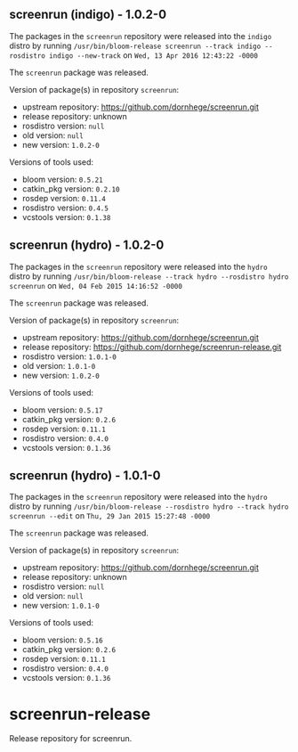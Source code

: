 ## screenrun (indigo) - 1.0.2-0

The packages in the `screenrun` repository were released into the `indigo` distro by running `/usr/bin/bloom-release screenrun --track indigo --rosdistro indigo --new-track` on `Wed, 13 Apr 2016 12:43:22 -0000`

The `screenrun` package was released.

Version of package(s) in repository `screenrun`:

- upstream repository: https://github.com/dornhege/screenrun.git
- release repository: unknown
- rosdistro version: `null`
- old version: `null`
- new version: `1.0.2-0`

Versions of tools used:

- bloom version: `0.5.21`
- catkin_pkg version: `0.2.10`
- rosdep version: `0.11.4`
- rosdistro version: `0.4.5`
- vcstools version: `0.1.38`


## screenrun (hydro) - 1.0.2-0

The packages in the `screenrun` repository were released into the `hydro` distro by running `/usr/bin/bloom-release --track hydro --rosdistro hydro screenrun` on `Wed, 04 Feb 2015 14:16:52 -0000`

The `screenrun` package was released.

Version of package(s) in repository `screenrun`:
- upstream repository: https://github.com/dornhege/screenrun.git
- release repository: https://github.com/dornhege/screenrun-release.git
- rosdistro version: `1.0.1-0`
- old version: `1.0.1-0`
- new version: `1.0.2-0`

Versions of tools used:
- bloom version: `0.5.17`
- catkin_pkg version: `0.2.6`
- rosdep version: `0.11.1`
- rosdistro version: `0.4.0`
- vcstools version: `0.1.36`


## screenrun (hydro) - 1.0.1-0

The packages in the `screenrun` repository were released into the `hydro` distro by running `/usr/bin/bloom-release --rosdistro hydro --track hydro screenrun --edit` on `Thu, 29 Jan 2015 15:27:48 -0000`

The `screenrun` package was released.

Version of package(s) in repository `screenrun`:
- upstream repository: https://github.com/dornhege/screenrun.git
- release repository: unknown
- rosdistro version: `null`
- old version: `null`
- new version: `1.0.1-0`

Versions of tools used:
- bloom version: `0.5.16`
- catkin_pkg version: `0.2.6`
- rosdep version: `0.11.1`
- rosdistro version: `0.4.0`
- vcstools version: `0.1.36`


# screenrun-release
Release repository for screenrun.
